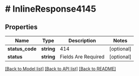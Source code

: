# # InlineResponse4145

## Properties

Name | Type | Description | Notes
------------ | ------------- | ------------- | -------------
**status_code** | **string** | 414 | [optional]
**status** | **string** | Fields Are Required | [optional]

[[Back to Model list]](../../README.md#models) [[Back to API list]](../../README.md#endpoints) [[Back to README]](../../README.md)
